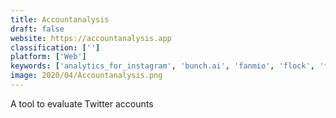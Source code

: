 ```yaml
---
title: Accountanalysis
draft: false 
website: https://accountanalysis.app
classification: ['']
platform: ['Web']
keywords: ['analytics_for_instagram', 'bunch.ai', 'fanmio', 'flock', 'foller.me', 'fruji', 'hedonometer', 'insightful_by_talentful', 'introduce', 'intutel_social_analytics', 'knowyourself.ai', 'knozen', 'kuku_analytics', 'life_on_twitter', 'mode_studio', 'narrow', 'snapshot', 'socialrank', 'twitter_account_home', 'usmeu', 'your_celebrity_match', 'burrrd.']
image: 2020/04/Accountanalysis.png
---
```

A tool to evaluate Twitter accounts